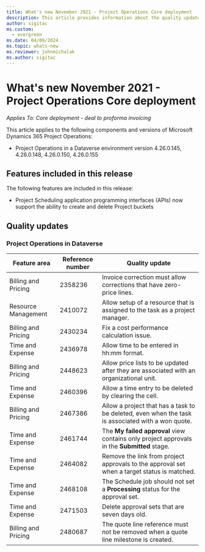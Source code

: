 ```yaml
---
title: What's new November 2021 - Project Operations Core deployment
description: This article provides information about the quality updates that are available in the November 2021 release of Project Operations Core deployment.
author: sigitac
ms.custom:
  - evergreen
ms.date: 04/09/2024
ms.topic: whats-new
ms.reviewer: johnmichalak
ms.author: sigitac
---
```


# What's new November 2021 - Project Operations Core deployment

_Applies To: Core deployment - deal to proforma invoicing_

This article applies to the following components and versions of Microsoft Dynamics 365 Project Operations:

- Project Operations in a Dataverse environment version 4.26.0.145, 4.26.0.148, 4.26.0.150, 4.26.0.155
  
## Features included in this release

The following features are included in this release:

- Project Scheduling application programming interfaces (APIs) now support the ability to create and delete Project buckets

## Quality updates

### Project Operations in Dataverse

| Feature area | Reference number | Quality update |
| --- | --- | --- |
| Billing and Pricing | 2358236 | Invoice correction must allow corrections that have zero-price lines. |
| Resource Management | 2410072 | Allow setup of a resource that is assigned to the task as a project manager. |
| Billing and Pricing | 2430234 | Fix a cost performance calculation issue. |
| Time and Expense | 2436978 | Allow time to be entered in hh:mm format. |
| Billing and Pricing | 2448623 | Allow price lists to be updated after they are associated with an organizational unit. |
| Time and Expense | 2460396 | Allow a time entry to be deleted by clearing the cell. |
| Billing and Pricing | 2467386 | Allow a project that has a task to be deleted, even when the task is associated with a won quote. |
| Time and Expense | 2461744 | The **My failed approval** view contains only project approvals in the **Submitted** stage. |
| Time and Expense | 2464082 | Remove the link from project approvals to the approval set when a target status is matched. |
| Time and Expense | 2468108 | The Schedule job should not set a **Processing** status for the approval set. |
| Time and Expense | 2471503 | Delete approval sets that are seven days old. |
| Billing and Pricing | 2480687 | The quote line reference must not be removed when a quote line milestone is created. |
